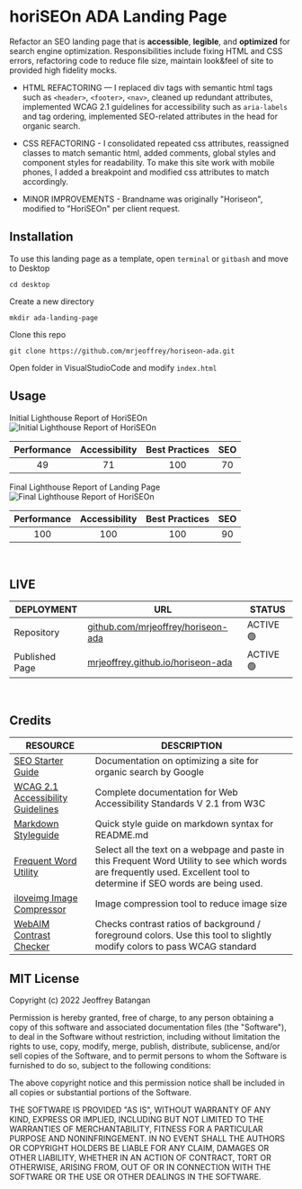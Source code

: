 # horiSEOn ADA Landing Page
Refactor an SEO landing page that is **accessible**, **legible**, and **optimized** for search engine optimization. Responsibilities include fixing HTML and CSS errors, refactoring code to reduce file size, maintain look&feel of site to provided high fidelity mocks.

- HTML REFACTORING — I replaced div tags with semantic html tags such as `<header>`, `<footer>`, `<nav>`, cleaned up redundant attributes, implemented WCAG 2.1 guidelines for accessibility such as `aria-labels` and tag ordering, implemented SEO-related attributes in the head for organic search.

- CSS REFACTORING - I consolidated repeated css attributes, reassigned classes to match semantic html, added comments, global styles and component styles for readability. To make this site work with mobile phones, I added a breakpoint and modified css attributes to match accordingly.

- MINOR IMPROVEMENTS - Brandname was originally "Horiseon", modified to "HoriSEOn" per client request.

## Installation
To use this landing page as a template, open `terminal` or `gitbash` and move to Desktop
 
    cd desktop

Create a new directory

    mkdir ada-landing-page

Clone this repo

    git clone https://github.com/mrjeoffrey/horiseon-ada.git

Open folder in VisualStudioCode and modify `index.html`

## Usage
Initial Lighthouse Report of HoriSEOn
![Initial Lighthouse Report of HoriSEOn](/assets/screenshots/lighthouse-report-initial.png "Initial SEO/Accessibility Report of HoriSEOn") 

| Performance | Accessibility | Best Practices | SEO |
| :-------: | :-------: | :-------:  | :-------: |
| 49 | 71 | 100 | 70 |


Final Lighthouse Report of Landing Page
![Final Lighthouse Report of HoriSEOn](/assets/screenshots/lighthouse-report-final.png "Final SEO/Accessibility Report of HoriSEOn")

| Performance | Accessibility | Best Practices | SEO |
| :-------: | :-------: | :-------:  | :-------: |
| 100 | 100 | 100 | 90 |

<br>


## LIVE
| DEPLOYMENT | URL | STATUS |
| ---------- | --- | ------ |
| Repository  | [github.com/mrjeoffrey/horiseon-ada](https://github.com/mrjeoffrey/horiseon-ada) |  ACTIVE 🟢   |
| Published Page     | [mrjeoffrey.github.io/horiseon-ada](https://mrjeoffrey.github.io/horiseon-ada/) | ACTIVE 🟢  |
   
   <br>

## Credits
| RESOURCE | DESCRIPTION |
| -------- | ----------- |
| [SEO Starter Guide](https://developers.google.com/search/docs/beginner/seo-starter-guide) | Documentation on optimizing a site for organic search by Google  |
|[WCAG 2.1 Accessibility Guidelines](https://www.w3.org/TR/WCAG21/) | Complete documentation for Web Accessibility Standards V 2.1 from W3C |
| [Markdown Styleguide](https://www.markdownguide.org/basic-syntax/) | Quick style guide on markdown syntax for README.md |
| [Frequent Word Utility](https://www.online-utility.org/text/frequent_words.jsp) | Select all the text on a webpage and paste in this Frequent Word Utility to see which words are frequently used. Excellent tool to determine if SEO words are being used. |
| [iloveimg Image Compressor](https://www.iloveimg.com/) | Image compression tool to reduce image size |
| [WebAIM Contrast Checker](https://webaim.org/resources/contrastchecker/) | Checks contrast ratios of background / foreground colors. Use this tool to slightly modify colors to pass WCAG standard |

## MIT License

Copyright (c) 2022 Jeoffrey Batangan

Permission is hereby granted, free of charge, to any person obtaining a copy of this software and associated documentation files (the "Software"), to deal in the Software without restriction, including without limitation the rights to use, copy, modify, merge, publish, distribute, sublicense, and/or sell copies of the Software, and to permit persons to whom the Software is furnished to do so, subject to the following conditions:

The above copyright notice and this permission notice shall be included in all copies or substantial portions of the Software.

THE SOFTWARE IS PROVIDED "AS IS", WITHOUT WARRANTY OF ANY KIND, EXPRESS OR IMPLIED, INCLUDING BUT NOT LIMITED TO THE WARRANTIES OF MERCHANTABILITY, FITNESS FOR A PARTICULAR PURPOSE AND NONINFRINGEMENT. IN NO EVENT SHALL THE AUTHORS OR COPYRIGHT HOLDERS BE LIABLE FOR ANY CLAIM, DAMAGES OR OTHER LIABILITY, WHETHER IN AN ACTION OF CONTRACT, TORT OR OTHERWISE, ARISING FROM, OUT OF OR IN CONNECTION WITH THE SOFTWARE OR THE USE OR OTHER DEALINGS IN THE SOFTWARE.
